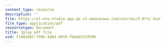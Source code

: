 ```yaml
---
content_type: resource
description: ''
file: https://ol-ocw-studio-app-qa.s3.amazonaws.com/courses/5-07sc-biological-chemistry-i-fall-2013/f1402d85f50b348dd97dfbbeb5137b90_BY__sHZYi7Q.pdf
file_type: application/pdf
resourcetype: Document
title: 3play pdf file
uid: f1402d85-f50b-348d-d97d-fbbeb5137b90
---
```

